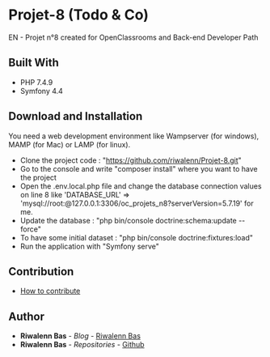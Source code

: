 # Projet-8 (Todo & Co)

EN - Projet n°8 created for OpenClassrooms and Back-end Developer Path

## Built With
*   PHP 7.4.9
*   Symfony 4.4

## Download and Installation
You need a web development environment like Wampserver (for windows), MAMP (for Mac) or LAMP (for linux).

*   Clone the project code : "https://github.com/riwalenn/Projet-8.git"
*   Go to the console and write "composer install" where you want to have the project
*   Open the .env.local.php file and change the database connection values on line 8 like 'DATABASE_URL' => 'mysql://root:@127.0.0.1:3306/oc_projets_n8?serverVersion=5.7.19' for me.
*   Update the database : "php bin/console doctrine:schema:update --force"
*   To have some initial dataset : "php bin/console doctrine:fixtures:load"
*   Run the application with "Symfony serve"

## Contribution
*   [How to contribute](https://github.com/riwalenn/Projet-8/blob/main/CONTRIBUTION.md)

## Author
*   **Riwalenn Bas** - *Blog* - [Riwalenn Bas](https://www.riwalennbas.com)
*   **Riwalenn Bas** - *Repositories* - [Github](https://github.com/riwalenn?tab=repositories)